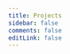 ```yaml
---
title: Projects
sidebar: false
comments: false
editLink: false
---
```


<PostList :posts="projects" />

<script>
import {projects} from "@temp/projects"

export default {
    setup() {
        return {
            projects
        }
    }
}
</script>